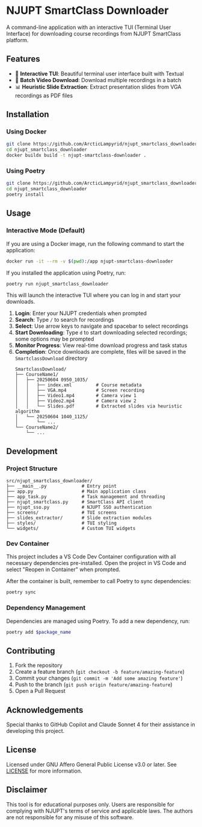 # NJUPT SmartClass Downloader
A command-line application with an interactive TUI (Terminal User Interface) for downloading course recordings from NJUPT SmartClass platform.

## Features
- 🎨 **Interactive TUI**: Beautiful terminal user interface built with Textual
- 🎥 **Batch Video Download**: Download multiple recordings in a batch
- 📊 **Heuristic Slide Extraction**: Extract presentation slides from VGA recordings as PDF files

## Installation
### Using Docker
```bash
git clone https://github.com/ArcticLampyrid/njupt_smartclass_downloader.git
cd njupt_smartclass_downloader
docker buildx build -t njupt-smartclass-downloader .
```

### Using Poetry
```bash
git clone https://github.com/ArcticLampyrid/njupt_smartclass_downloader.git
cd njupt_smartclass_downloader
poetry install
```

## Usage
### Interactive Mode (Default)
If you are using a Docker image, run the following command to start the application:
```bash
docker run -it --rm -v $(pwd):/app njupt-smartclass-downloader
```
If you installed the application using Poetry, run:
```bash
poetry run njupt_smartclass_downloader
```
This will launch the interactive TUI where you can log in and start your downloads.
 
1. **Login**: Enter your NJUPT credentials when prompted
2. **Search**: Type `/` to search for recordings
3. **Select**: Use arrow keys to navigate and spacebar to select recordings
4. **Start Downloading**: Type `d` to start downloading selected recordings; some options may be prompted
5. **Monitor Progress**: View real-time download progress and task status
6. **Completion**: Once downloads are complete, files will be saved in the `SmartclassDownload` directory
   ```
   SmartclassDownload/
   ├── CourseName1/
   │   ├── 20250604 0950_1035/
   │   │   ├── index.xml         # Course metadata
   │   │   ├── VGA.mp4           # Screen recording
   │   │   ├── Video1.mp4        # Camera view 1
   │   │   ├── Video2.mp4        # Camera view 2
   │   │   └── Slides.pdf        # Extracted slides via heuristic algorithm
   │   └── 20250604 1040_1125/
   │       └── ...
   └── CourseName2/
       └── ...
   ```

## Development
### Project Structure
```
src/njupt_smartclass_downloader/
├── __main__.py             # Entry point
├── app.py                  # Main application class
├── app_task.py             # Task management and threading
├── njupt_smartclass.py     # SmartClass API client
├── njupt_sso.py            # NJUPT SSO authentication
├── screens/                # TUI screens
├── slides_extractor/       # Slide extraction modules
├── styles/                 # TUI styling
└── widgets/                # Custom TUI widgets  
```

### Dev Container
This project includes a VS Code Dev Container configuration with all necessary dependencies pre-installed. Open the project in VS Code and select "Reopen in Container" when prompted.

After the container is built, remember to call Poetry to sync dependencies:
```bash
poetry sync
```

### Dependency Management
Dependencies are managed using Poetry. To add a new dependency, run:
```bash
poetry add $package_name
```

## Contributing
1. Fork the repository
2. Create a feature branch (`git checkout -b feature/amazing-feature`)
3. Commit your changes (`git commit -m 'Add some amazing feature'`)
4. Push to the branch (`git push origin feature/amazing-feature`)
5. Open a Pull Request

## Acknowledgements
Special thanks to GitHub Copilot and Claude Sonnet 4 for their assistance in developing this project.

## License
Licensed under GNU Affero General Public License v3.0 or later. See [LICENSE](LICENSE.md) for more information.

## Disclaimer
This tool is for educational purposes only. Users are responsible for complying with NJUPT's terms of service and applicable laws. The authors are not responsible for any misuse of this software.
